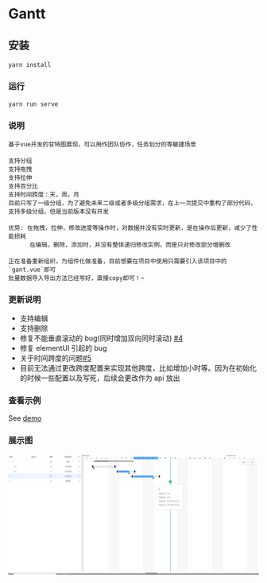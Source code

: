 # Gantt

## 安装

```
yarn install
```

### 运行

```
yarn run serve
```

### 说明

```
基于vue开发的甘特图展现，可以用作团队协作，任务划分的等敏捷场景

支持分组
支持拖拽
支持拉伸
支持百分比
支持时间跨度：天，周，月
目前只写了一级分组，为了避免未来二级或者多级分组需求，在上一次提交中重构了部分代码，支持多级分组，但是当前版本没有开发

优势: 在拖拽，拉伸，修改进度等操作时，对数据并没有实时更新，是在操作后更新，减少了性能损耗
      在编辑，删除，添加时，并没有整体递归修改实例，而是只对修改部分增删改

正在准备重新组织，为组件化做准备，目前想要在项目中使用只需要引入该项目中的`gant.vue`即可
批量数据导入导出方法已经写好，直接copy即可！~

```

### 更新说明

- 支持编辑
- 支持删除
- 修复不能垂直滚动的 bug(同时增加双向同时滚动) [#4](https://github.com/GGBeng1/Gantt/issues/4)
- 修复 elementUI 引起的 bug
- 关于时间跨度的问题[#5](https://github.com/GGBeng1/Gantt/issues/5)
- 目前无法通过更改跨度配置来实现其他跨度，比如增加小时等。因为在初始化的时候一些配置以及写死，后续会更改作为 api 放出

### 查看示例

See [demo](https://ggbeng1.github.io/Gantt/#/)

### 展示图

<img src="public/demo.png" alt="">
